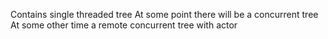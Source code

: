 Contains single threaded tree
At some point there will be a concurrent tree
At some other time a remote concurrent tree with actor
